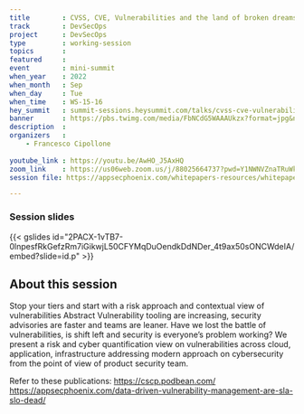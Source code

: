 ```yaml
---
title        : CVSS, CVE, Vulnerabilities and the land of broken dreams
track        : DevSecOps
project      : DevSecOps
type         : working-session
topics       : 
featured     :
event        : mini-summit
when_year    : 2022
when_month   : Sep
when_day     : Tue
when_time    : WS-15-16
hey_summit   : summit-sessions.heysummit.com/talks/cvss-cve-vulnerabilities-and-the-land-of-broken-dreams/
banner       : https://pbs.twimg.com/media/FbNCdG5WAAAUkzx?format=jpg&name=small
description  :
organizers   :
    - Francesco Cipollone
    
youtube_link : https://youtu.be/AwHO_J5AxHQ
zoom_link    : https://us06web.zoom.us/j/88025664737?pwd=Y1NWNVZnaTRuWkEzVTZEc1BpWjk3QT09
session file: https://appsecphoenix.com/whitepapers-resources/whitepaper-vulnerability-management-in-application-cloud-security/

---
```


### Session slides
{{< gslides id="2PACX-1vTB7-0lnpesfRkGefzRm7iGikwjL50CFYMqDuOendkDdNDer_4t9ax50sONCWdeIA/embed?slide=id.p" >}}

## About this session
Stop your tiers and start with a risk approach and contextual view of vulnerabilities
Abstract Vulnerability tooling are increasing, security advisories are faster and teams are leaner. Have we lost the battle of vulnerabilities, is shift left and security is everyone’s problem working? 
We present a risk and cyber quantification view on vulnerabilities across cloud, application, infrastructure addressing modern approach on cybersecurity from the point of view of product security team. 

Refer to these publications:
https://cscp.podbean.com/
https://appsecphoenix.com/data-driven-vulnerability-management-are-sla-slo-dead/
